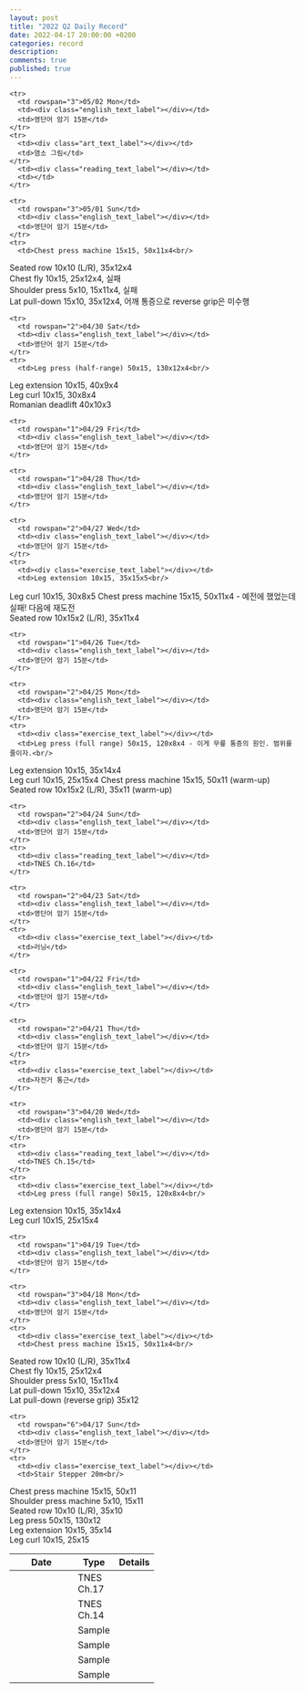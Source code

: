```yaml
---
layout: post
title: "2022 Q2 Daily Record"
date: 2022-04-17 20:00:00 +0200
categories: record
description: 
comments: true
published: true
---
```


<table>
  <thead>
    <tr>
      <th style="width: 6em">Date</th>
      <th style="width: 2em">Type</th>
      <th>Details</th>
    </tr>
  </thead>
  <tbody>

    <tr>
      <td rowspan="3">05/02 Mon</td>
      <td><div class="english_text_label"></div></td>
      <td>영단어 암기 15분</td>
    </tr>
    <tr>
      <td><div class="art_text_label"></div></td>
      <td>염소 그림</td>
    </tr>
      <td><div class="reading_text_label"></div></td>
      <td></td>
    </tr>

    <tr>
      <td rowspan="3">05/01 Sun</td>
      <td><div class="english_text_label"></div></td>
      <td>영단어 암기 15분</td>
    </tr>
    <tr> 
      <td>Chest press machine 15x15, 50x11x4<br/>
Seated row 10x10 (L/R), 35x12x4<br/>
Chest fly 10x15, 25x12x4, 실패<br/>
Shoulder press 5x10, 15x11x4, 실패<br/>
Lat pull-down 15x10, 35x12x4, 어깨 통증으로 reverse grip은 미수행
    </tr>
    <tr>
      <td><div class="reading_text_label"></div></td>
      <td>TNES Ch.17</td>
    </tr>

    <tr>
      <td rowspan="2">04/30 Sat</td>
      <td><div class="english_text_label"></div></td>
      <td>영단어 암기 15분</td>
    </tr>
    <tr> 
      <td>Leg press (half-range) 50x15, 130x12x4<br/>
Leg extension 10x15, 40x9x4<br/>
Leg curl 10x15, 30x8x4<br/>
Romanian deadlift 40x10x3
    </tr>

    <tr>
      <td rowspan="1">04/29 Fri</td>
      <td><div class="english_text_label"></div></td>
      <td>영단어 암기 15분</td>
    </tr>

    <tr>
      <td rowspan="1">04/28 Thu</td>
      <td><div class="english_text_label"></div></td>
      <td>영단어 암기 15분</td>
    </tr>

    <tr>
      <td rowspan="2">04/27 Wed</td>
      <td><div class="english_text_label"></div></td>
      <td>영단어 암기 15분</td>
    </tr>
    <tr>
      <td><div class="exercise_text_label"></div></td>
      <td>Leg extension 10x15, 35x15x5<br/>
Leg curl 10x15, 30x8x5
Chest press machine 15x15, 50x11x4 - 예전에 했었는데 실패! 다음에 재도전<br/>
Seated row 10x15x2 (L/R), 35x11x4</td>
    </tr>

    <tr>
      <td rowspan="1">04/26 Tue</td>
      <td><div class="english_text_label"></div></td>
      <td>영단어 암기 15분</td>
    </tr>

    <tr>
      <td rowspan="2">04/25 Mon</td>
      <td><div class="english_text_label"></div></td>
      <td>영단어 암기 15분</td>
    </tr>
    <tr>
      <td><div class="exercise_text_label"></div></td>
      <td>Leg press (full range) 50x15, 120x8x4 - 이게 무릎 통증의 원인. 범위를 줄이자.<br/>
Leg extension 10x15, 35x14x4<br/>
Leg curl 10x15, 25x15x4
Chest press machine 15x15, 50x11 (warm-up)<br/>
Seated row 10x15x2 (L/R), 35x11 (warm-up)</td>
    </tr>

    <tr>
      <td rowspan="2">04/24 Sun</td>
      <td><div class="english_text_label"></div></td>
      <td>영단어 암기 15분</td>
    </tr>
    <tr>
      <td><div class="reading_text_label"></div></td>
      <td>TNES Ch.16</td>
    </tr>

    <tr>
      <td rowspan="2">04/23 Sat</td>
      <td><div class="english_text_label"></div></td>
      <td>영단어 암기 15분</td>
    </tr>
    <tr>
      <td><div class="exercise_text_label"></div></td>
      <td>러닝</td>
    </tr>

    <tr>
      <td rowspan="1">04/22 Fri</td>
      <td><div class="english_text_label"></div></td>
      <td>영단어 암기 15분</td>
    </tr>

    <tr>
      <td rowspan="2">04/21 Thu</td>
      <td><div class="english_text_label"></div></td>
      <td>영단어 암기 15분</td>
    </tr>
    <tr>
      <td><div class="exercise_text_label"></div></td>
      <td>자전거 통근</td>
    </tr>

    <tr>
      <td rowspan="3">04/20 Wed</td>
      <td><div class="english_text_label"></div></td>
      <td>영단어 암기 15분</td>
    </tr>
    <tr>
      <td><div class="reading_text_label"></div></td>
      <td>TNES Ch.15</td>
    </tr>
    <tr>
      <td><div class="exercise_text_label"></div></td>
      <td>Leg press (full range) 50x15, 120x8x4<br/>
Leg extension 10x15, 35x14x4<br/>
Leg curl 10x15, 25x15x4</td>
    </tr>

    <tr>
      <td rowspan="1">04/19 Tue</td>
      <td><div class="english_text_label"></div></td>
      <td>영단어 암기 15분</td>
    </tr>

    <tr>
      <td rowspan="3">04/18 Mon</td>
      <td><div class="english_text_label"></div></td>
      <td>영단어 암기 15분</td>
    </tr>
    <tr>
      <td><div class="exercise_text_label"></div></td>
      <td>Chest press machine 15x15, 50x11x4<br/>
Seated row 10x10 (L/R), 35x11x4<br/>
Chest fly 10x15, 25x12x4<br/>
Shoulder press 5x10, 15x11x4<br/>
Lat pull-down 15x10, 35x12x4<br/>
Lat pull-down (reverse grip) 35x12</td>
    </tr>
    <tr>
      <td><div class="reading_text_label"></div></td>
      <td>TNES Ch.14</td>
    </tr>

    <tr>
      <td rowspan="6">04/17 Sun</td>
      <td><div class="english_text_label"></div></td>
      <td>영단어 암기 15분</td>
    </tr>
    <tr>
      <td><div class="exercise_text_label"></div></td>
      <td>Stair Stepper 20m<br/>
Chest press machine 15x15, 50x11<br/>
Shoulder press machine 5x10, 15x11<br/>
Seated row 10x10 (L/R), 35x10<br/>
Leg press 50x15, 130x12<br/>
Leg extension 10x15, 35x14<br/>
Leg curl 10x15, 25x15</td>
    </tr>
    <tr>
      <td><div class="reading_text_label"></div></td>
      <td>Sample</td>
    </tr>
    <tr>
      <td><div class="study_text_label"></div></td>
      <td>Sample</td>
    </tr>
    <tr>
      <td><div class="art_text_label"></div></td>
      <td>Sample</td>
    </tr>
    <tr>
      <td><div class="writing_text_label"></div></td>
      <td>Sample</td>
    </tr>
  </tbody>
</table>
